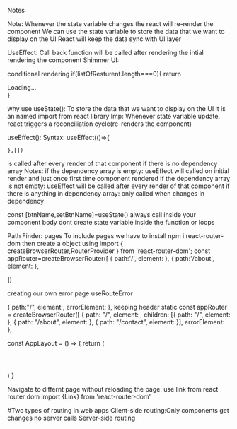 Notes

 Note:  Whenever the state variable changes the react will re-render the component
 We can use the state variable to store the data that we want to display on the UI 
 React will keep the data sync with UI layer
 
UseEffect: Call back function will be called after rendering the intial rendering the component
Shimmer UI: 

conditional rendering
if(listOfResturent.length===0){
    return <div>Loading...</div>
}

why use useState():
To store the data that we want to display on the UI
it is an  named import from react library
Imp: Whenever state variable update, react triggers a reconciliation cycle(re-renders the component)

useEffect():
Syntax:
useEffect(()=>{

    },[])
is called after every render of that component if there is no dependency array
Notes:
if the dependency array is empty: useEffect will called on initial render and just once first time component rendered
if the dependency array is not empty: useEffect will be called after every render of that component
if there is anything in dependency array: only called when changes in dependency

const [btnName,setBtnName]=useState()
always call inside your component body
dont  create state variable inside the function or loops
 
Path Finder:
pages
To include pages we have to install 
npm i react-router-dom
then create a object using
import { createBrowserRouter,RouterProvider } from 'react-router-dom';
const appRouter=createBrowserRouter([
  {
    path:'/',
    element:<AppLayout />
  },
  {
    path:'/about',
    element:<About />
  },
 
])

creating our own error page
useRouteError

  {
    path:"/",
    element:<AppLayout />,
    errorElement:<Error />
  },
keeping header static
const appRouter = createBrowserRouter([
  {
    path: "/",
    element: <AppLayout />,
    children: [{
      path: "/",
      element: <Body />
    }, {
      path: "/about",
      element: <About />
    },
    {
      path: "/contact",
      element: <Contact />
    }],
    errorElement: <Error />
  },


const AppLayout = () => {
  return (
    <div className='app'>
      <Header />
      <Outlet />
    </div>
  )
}

Navigate to differnt page without reloading the page:
use link from react router dom
import {Link} from 'react-router-dom'
<Link to>
#Two types of routing in web apps
Client-side routing:Only components get changes no server calls 
Server-side routing

